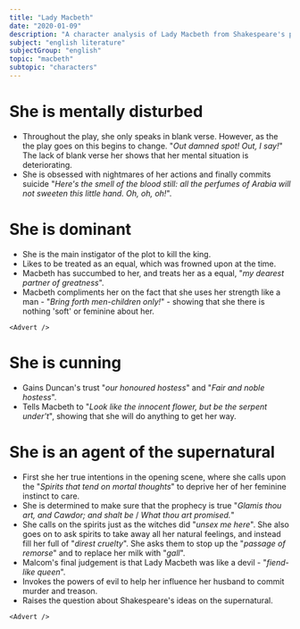 ```yaml
---
title: "Lady Macbeth"
date: "2020-01-09"
description: "A character analysis of Lady Macbeth from Shakespeare's play, Macbeth."
subject: "english literature"
subjectGroup: "english"
topic: "macbeth"
subtopic: "characters"
---
```


# She is mentally disturbed

- Throughout the play, she only speaks in blank verse. However, as the the play goes on this begins to change. "_Out damned spot! Out, I say!_" The lack of blank verse her shows that her mental situation is deteriorating.
- She is obsessed with nightmares of her actions and finally commits suicide "_Here's the smell of the blood still: all the
  perfumes of Arabia will not sweeten this little hand. Oh, oh, oh!_".

# She is dominant

- She is the main instigator of the plot to kill the king.
- Likes to be treated as an equal, which was frowned upon at the time.
- Macbeth has succumbed to her, and treats her as a equal, "_my dearest partner of greatness_".
- Macbeth compliments her on the fact that she uses her strength like a man - "_Bring forth men-children only!_" - showing that she there is nothing 'soft' or feminine about her.

```react
<Advert />
```

# She is cunning

- Gains Duncan's trust "_our honoured hostess_" and "_Fair and noble hostess_".
- Tells Macbeth to "_Look like the innocent flower, but be the serpent under't_", showing that she will do anything to get her way.

# She is an agent of the supernatural

- First she her true intentions in the opening scene, where she calls upon the "_Spirits that tend on mortal thoughts_" to deprive her of her feminine instinct to care.
- She is determined to make sure that the prophecy is true "_Glamis thou art, and Cawdor; and shalt be_ / _What thou art promised._"
- She calls on the spirits just as the witches did "_unsex me here_". She also goes on to ask spirits to take away all her natural feelings, and instead fill her full of "_direst cruelty_". She asks them to stop up the "_passage of remorse_" and to replace her milk with "_gall_".
- Malcom's final judgement is that Lady Macbeth was like a devil - "_fiend-like queen_".
- Invokes the powers of evil to help her influence her husband to commit murder and treason.
- Raises the question about Shakespeare's ideas on the supernatural.

```react
<Advert />
```
